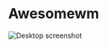 # Awesomewm 

<img src="./config/awesome/assets/wallpapers/mydesktop.png" alt="Desktop screenshot" >
